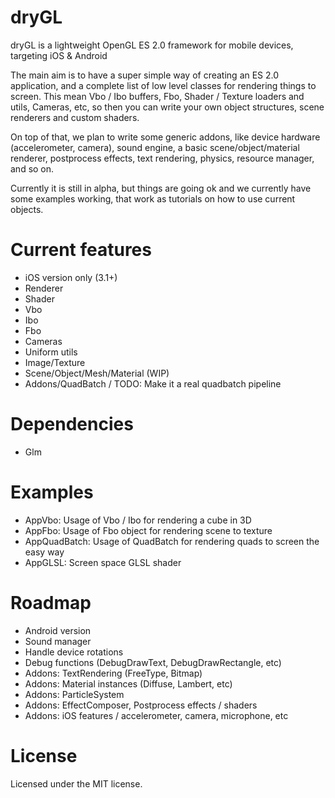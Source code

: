 dryGL
=====

dryGL is a lightweight OpenGL ES 2.0 framework for mobile devices, targeting iOS & Android

The main aim is to have a super simple way of creating an ES 2.0 application, and a complete list of low level classes for rendering things to screen.
This mean Vbo / Ibo buffers, Fbo, Shader / Texture loaders and utils, Cameras, etc, so then you can write your own object structures, scene renderers and custom shaders.

On top of that, we plan to write some generic addons, like device hardware (accelerometer, camera), sound engine, a basic scene/object/material renderer, postprocess effects, text rendering, physics, resource manager, and so on.

Currently it is still in alpha, but things are going ok and we currently have some examples working, that work as tutorials on how to use current objects.

Current features
================
- iOS version only (3.1+)
- Renderer
- Shader
- Vbo
- Ibo
- Fbo
- Cameras
- Uniform utils
- Image/Texture
- Scene/Object/Mesh/Material (WIP)
- Addons/QuadBatch / TODO: Make it a real quadbatch pipeline

Dependencies
============
- Glm

Examples
========
- AppVbo: Usage of Vbo / Ibo for rendering a cube in 3D
- AppFbo: Usage of Fbo object for rendering scene to texture
- AppQuadBatch: Usage of QuadBatch for rendering quads to screen the easy way
- AppGLSL: Screen space GLSL shader

Roadmap
=======
- Android version
- Sound manager
- Handle device rotations
- Debug functions (DebugDrawText, DebugDrawRectangle, etc)
- Addons: TextRendering (FreeType, Bitmap)
- Addons: Material instances (Diffuse, Lambert, etc)
- Addons: ParticleSystem
- Addons: EffectComposer, Postprocess effects / shaders
- Addons: iOS features / accelerometer, camera, microphone, etc

License
=======

Licensed under the MIT license.

